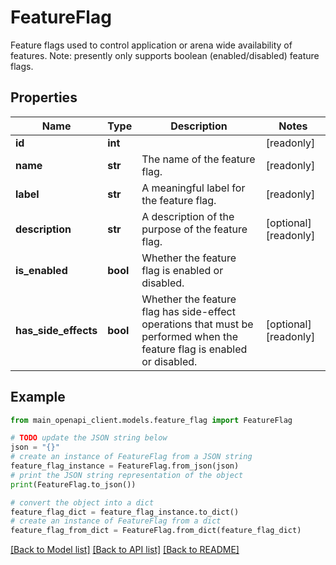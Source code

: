 # FeatureFlag

Feature flags used to control application or arena wide availability of features. Note: presently only supports boolean (enabled/disabled) feature flags.

## Properties

Name | Type | Description | Notes
------------ | ------------- | ------------- | -------------
**id** | **int** |  | [readonly] 
**name** | **str** | The name of the feature flag. | [readonly] 
**label** | **str** | A meaningful label for the feature flag. | [readonly] 
**description** | **str** | A description of the purpose of the feature flag. | [optional] [readonly] 
**is_enabled** | **bool** | Whether the feature flag is enabled or disabled. | 
**has_side_effects** | **bool** | Whether the feature flag has side-effect operations that must be performed when the feature flag is enabled or disabled. | [optional] [readonly] 

## Example

```python
from main_openapi_client.models.feature_flag import FeatureFlag

# TODO update the JSON string below
json = "{}"
# create an instance of FeatureFlag from a JSON string
feature_flag_instance = FeatureFlag.from_json(json)
# print the JSON string representation of the object
print(FeatureFlag.to_json())

# convert the object into a dict
feature_flag_dict = feature_flag_instance.to_dict()
# create an instance of FeatureFlag from a dict
feature_flag_from_dict = FeatureFlag.from_dict(feature_flag_dict)
```
[[Back to Model list]](../README.md#documentation-for-models) [[Back to API list]](../README.md#documentation-for-api-endpoints) [[Back to README]](../README.md)


